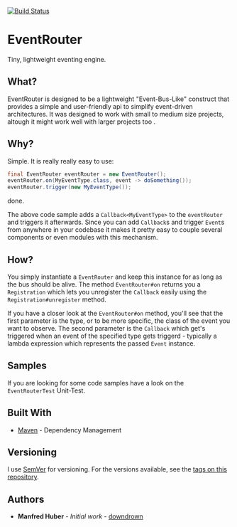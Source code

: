 [![Build Status](https://travis-ci.com/downdrown/eventrouter.svg?branch=master)](https://travis-ci.com/downdrown/eventrouter)

# EventRouter
Tiny, lightweight eventing engine.

## What?
EventRouter is designed to be a lightweight "Event-Bus-Like" construct that provides a simple and user-friendly api to 
simplify event-driven architectures. It was designed to work with small to medium size projects, altough it might work
well with larger projects too .

## Why?
Simple. It is really really easy to use:

```java
final EventRouter eventRouter = new EventRouter();
eventRouter.on(MyEventType.class, event -> doSomething());
eventRouter.trigger(new MyEventType());
```

done.


The above code sample adds a `Callback<MyEventType>` to the `eventRouter` and triggers it afterwards. Since you can add
`Callback`s and trigger `Event`s from anywhere in your codebase it makes it pretty easy to couple several components or
even modules with this mechanism.

## How?
You simply instantiate a `EventRouter` and keep this instance for as long as the bus should be alive. The  method 
`EventRouter#on` returns you a `Registration` which lets you unregister the `Callback` easily using the 
`Registration#unregister` method.

If you have a closer look at the `EventRouter#on` method, you'll see that the first parameter is the type, or to be more
specific, the class of the event you want to observe. The second parameter is the `Callback` which get's triggered when
an event of the specified type gets triggerd - typically a lambda expression which represents the passed `Event` instance.

## Samples
If you are looking for some code samples have a look on the `EventRouterTest` Unit-Test.

## Built With

* [Maven](https://maven.apache.org/) - Dependency Management

## Versioning

I use [SemVer](http://semver.org/) for versioning. For the versions available, see the [tags on this repository](https://github.com/downdrown/eventrouter/tags). 

## Authors

* **Manfred Huber** - *Initial work* - [downdrown](https://github.com/downdrown)